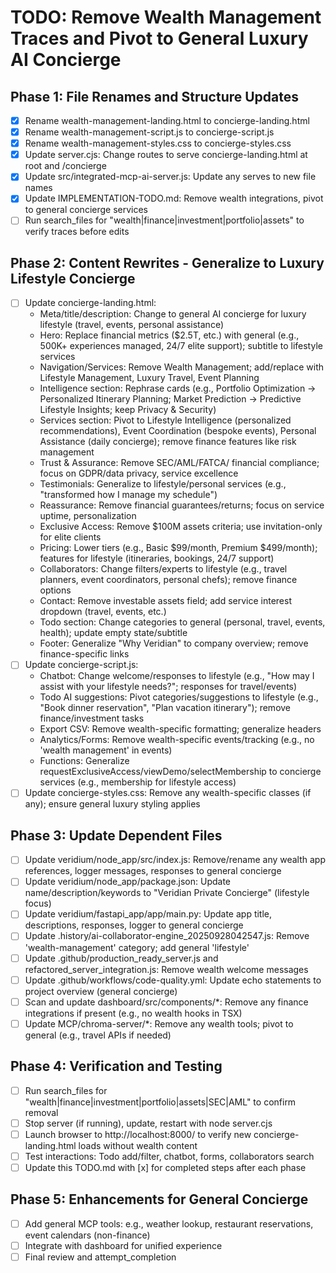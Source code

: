 # TODO: Remove Wealth Management Traces and Pivot to General Luxury AI Concierge

## Phase 1: File Renames and Structure Updates
- [x] Rename wealth-management-landing.html to concierge-landing.html
- [x] Rename wealth-management-script.js to concierge-script.js
- [x] Rename wealth-management-styles.css to concierge-styles.css
- [x] Update server.cjs: Change routes to serve concierge-landing.html at root and /concierge
- [x] Update src/integrated-mcp-ai-server.js: Update any serves to new file names
- [x] Update IMPLEMENTATION-TODO.md: Remove wealth integrations, pivot to general concierge services
- [ ] Run search_files for "wealth|finance|investment|portfolio|assets" to verify traces before edits

## Phase 2: Content Rewrites - Generalize to Luxury Lifestyle Concierge
- [ ] Update concierge-landing.html:
  - Meta/title/description: Change to general AI concierge for luxury lifestyle (travel, events, personal assistance)
  - Hero: Replace financial metrics ($2.5T, etc.) with general (e.g., 500K+ experiences managed, 24/7 elite support); subtitle to lifestyle services
  - Navigation/Services: Remove Wealth Management; add/replace with Lifestyle Management, Luxury Travel, Event Planning
  - Intelligence section: Rephrase cards (e.g., Portfolio Optimization -> Personalized Itinerary Planning; Market Prediction -> Predictive Lifestyle Insights; keep Privacy & Security)
  - Services section: Pivot to Lifestyle Intelligence (personalized recommendations), Event Coordination (bespoke events), Personal Assistance (daily concierge); remove finance features like risk management
  - Trust & Assurance: Remove SEC/AML/FATCA/ financial compliance; focus on GDPR/data privacy, service excellence
  - Testimonials: Generalize to lifestyle/personal services (e.g., "transformed how I manage my schedule")
  - Reassurance: Remove financial guarantees/returns; focus on service uptime, personalization
  - Exclusive Access: Remove $100M assets criteria; use invitation-only for elite clients
  - Pricing: Lower tiers (e.g., Basic $99/month, Premium $499/month); features for lifestyle (itineraries, bookings, 24/7 support)
  - Collaborators: Change filters/experts to lifestyle (e.g., travel planners, event coordinators, personal chefs); remove finance options
  - Contact: Remove investable assets field; add service interest dropdown (travel, events, etc.)
  - Todo section: Change categories to general (personal, travel, events, health); update empty state/subtitle
  - Footer: Generalize "Why Veridian" to company overview; remove finance-specific links
- [ ] Update concierge-script.js:
  - Chatbot: Change welcome/responses to lifestyle (e.g., "How may I assist with your lifestyle needs?"; responses for travel/events)
  - Todo AI suggestions: Pivot categories/suggestions to lifestyle (e.g., "Book dinner reservation", "Plan vacation itinerary"); remove finance/investment tasks
  - Export CSV: Remove wealth-specific formatting; generalize headers
  - Analytics/Forms: Remove wealth-specific events/tracking (e.g., no 'wealth management' in events)
  - Functions: Generalize requestExclusiveAccess/viewDemo/selectMembership to concierge services (e.g., membership for lifestyle access)
- [ ] Update concierge-styles.css: Remove any wealth-specific classes (if any); ensure general luxury styling applies

## Phase 3: Update Dependent Files
- [ ] Update veridium/node_app/src/index.js: Remove/rename any wealth app references, logger messages, responses to general concierge
- [ ] Update veridium/node_app/package.json: Update name/description/keywords to "Veridian Private Concierge" (lifestyle focus)
- [ ] Update veridium/fastapi_app/app/main.py: Update app title, descriptions, responses, logger to general concierge
- [ ] Update .history/ai-collaborator-engine_20250928042547.js: Remove 'wealth-management' category; add general 'lifestyle'
- [ ] Update .github/production_ready_server.js and refactored_server_integration.js: Remove wealth welcome messages
- [ ] Update .github/workflows/code-quality.yml: Update echo statements to project overview (general concierge)
- [ ] Scan and update dashboard/src/components/*: Remove any finance integrations if present (e.g., no wealth hooks in TSX)
- [ ] Update MCP/chroma-server/*: Remove any wealth tools; pivot to general (e.g., travel APIs if needed)

## Phase 4: Verification and Testing
- [ ] Run search_files for "wealth|finance|investment|portfolio|assets|SEC|AML" to confirm removal
- [ ] Stop server (if running), update, restart with node server.cjs
- [ ] Launch browser to http://localhost:8000/ to verify new concierge-landing.html loads without wealth content
- [ ] Test interactions: Todo add/filter, chatbot, forms, collaborators search
- [ ] Update this TODO.md with [x] for completed steps after each phase

## Phase 5: Enhancements for General Concierge
- [ ] Add general MCP tools: e.g., weather lookup, restaurant reservations, event calendars (non-finance)
- [ ] Integrate with dashboard for unified experience
- [ ] Final review and attempt_completion
